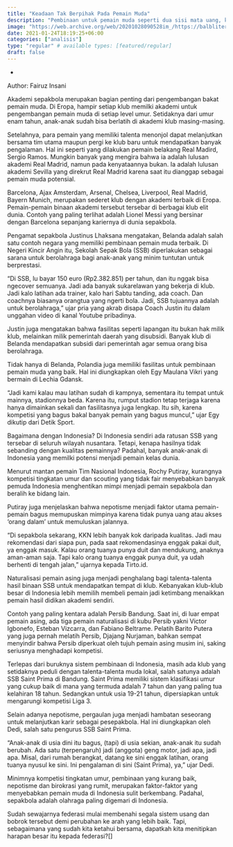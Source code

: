 ```yaml
---
title: "Keadaan Tak Berpihak Pada Pemain Muda"
description: "Pembinaan untuk pemain muda seperti dua sisi mata uang, kadang tak selalu membela mereka"
image: "https://web.archive.org/web/20201028090528im_/https://balbliter.id/wp-content/uploads/2020/06/20200608_114524.jpg"
date: 2021-01-24T18:19:25+06:00
categories: ["analisis"]
type: "regular" # available types: [featured/regular]
draft: false
---
```

*
Author: Fairuz Insani

Akademi sepakbola merupakan bagian penting dari pengembangan bakat pemain muda. Di Eropa, hampir setiap klub memilki akademi untuk pengembangan pemain muda di setiap level umur. Setidaknya dari umur enam tahun, anak-anak sudah bisa berlatih di akademi klub masing-masing.

Setelahnya, para pemain yang memiliki talenta menonjol dapat melanjutkan bersama tim utama maupun pergi ke klub baru untuk mendapatkan banyak pengalaman. Hal ini seperti yang dilakukan pemain belakang Real Madird, Sergio Ramos. Mungkin banyak yang mengira bahwa ia adalah lulusan akademi Real Madrid, namun pada kenyataannya bukan. Ia adalah lulusan akademi Sevilla yang direkrut Real Madrid karena saat itu dianggap sebagai pemain muda potensial.

Barcelona, Ajax Amsterdam, Arsenal, Chelsea, Liverpool, Real Madrid, Bayern Munich, merupakan sederet klub dengan akademi terbaik di Eropa. Pemain-pemain binaan akademi tersebut tersebar di berbagai klub elit dunia. Contoh yang paling terlihat adalah Lionel Messi yang bersinar dengan Barcelona sepanjang kariernya di dunia sepakbola.

Pengamat sepakbola Justinus Lhaksana mengatakan, Belanda adalah salah satu contoh negara yang memiliki pembinaan pemain muda terbaik. Di Negeri Kincir Angin itu, Sekolah Sepak Bola (SSB) diperlakukan sebagai sarana untuk berolahraga bagi anak-anak yang minim tuntutan untuk berprestasi.

“Di SSB, lu bayar 150 euro (Rp2.382.851) per tahun, dan itu nggak bisa ngecover semuanya. Jadi ada banyak sukarelawan yang bekerja di klub. Jadi kalo latihan ada trainer, kalo hari Sabtu tanding, ada coach. Dan coachnya biasanya orangtua yang ngerti bola. Jadi, SSB tujuannya adalah untuk berolahraga,” ujar pria yang akrab disapa Coach Justin itu dalam unggahan video di kanal Youtube pribadinya.

Justin juga mengatakan bahwa fasilitas seperti lapangan itu bukan hak milik klub, melainkan milik pemerintah daerah yang disubsidi. Banyak klub di Belanda mendapatkan subsidi dari pemerintah agar semua orang bisa berolahraga.

Tidak hanya di Belanda, Polandia juga memiliki fasilitas untuk pembinaan pemain muda yang baik. Hal ini diungkapkan oleh Egy Maulana Vikri yang bermain di Lechia Gdansk.

“Jadi kami kalau mau latihan sudah di kampnya, sementara itu tempat untuk mainnya, stadionnya beda. Karena itu, rumput stadion tetap terjaga karena hanya dimainkan sekali dan fasilitasnya juga lengkap. Itu sih, karena kompetisi yang bagus bakal banyak pemain yang bagus muncul,” ujar Egy dikutip dari Detik Sport.

Bagaimana dengan Indonesia? Di Indonesia sendiri ada ratusan SSB yang tersebar di seluruh wilayah nusantara. Tetapi, kenapa hasilnya tidak sebanding dengan kualitas pemainnya? Padahal, banyak anak-anak di Indonesia yang memilki potensi menjadi pemain kelas dunia.

Menurut mantan pemain Tim Nasional Indonesia, Rochy Putiray, kurangnya kompetisi tingkatan umur dan scouting yang tidak fair menyebabkan banyak pemuda Indonesia menghentikan mimpi menjadi pemain sepakbola dan beralih ke bidang lain.

Putiray juga menjelaskan bahwa nepotisme menjadi faktor utama pemain-pemain bagus memupuskan mimpinya karena tidak punya uang atau akses ‘orang dalam’ untuk memuluskan jalannya.

“Di sepakbola sekarang, KKN lebih banyak kok daripada kualitas. Jadi mau rekomendasi dari siapa pun, pada saat rekomendasinya enggak pakai duit, ya enggak masuk. Kalau orang tuanya punya duit dan mendukung, anaknya aman-aman saja. Tapi kalo orang tuanya enggak punya duit, ya udah berhenti di tengah jalan,” ujarnya kepada Tirto.id.

Naturalisasi pemain asing juga menjadi penghalang bagi talenta-talenta hasil binaan SSB untuk mendapatkan tempat di klub. Kebanyakan klub-klub besar di Indonesia lebih memilih membeli pemain jadi ketimbang menaikkan pemain hasil didikan akademi sendiri.

Contoh yang paling kentara adalah Persib Bandung. Saat ini, di luar empat pemain asing, ada tiga pemain naturalisasi di kubu Persib yakni Victor Igbonefo, Esteban Vizcarra, dan Fabiano Beltrame. Pelatih Barito Putera yang juga pernah melatih Persib, Djajang Nurjaman, bahkan sempat menyindir bahwa Persib diperkuat oleh tujuh pemain asing musim ini, saking seriusnya menghadapi kompetisi.

Terlepas dari buruknya sistem pembinaan di Indonesia, masih ada klub yang setidaknya peduli dengan talenta-talenta muda lokal, salah satunya adalah SSB Saint Prima di Bandung. Saint Prima memiliki sistem klasifikasi umur yang cukup baik di mana yang termuda adalah 7 tahun dan yang paling tua kelahiran 18 tahun. Sedangkan untuk usia 19-21 tahun, dipersiapkan untuk mengarungi kompetisi Liga 3.

Selain adanya nepotisme, pergaulan juga menjadi hambatan seseorang untuk melanjutkan karir sebagai pesepakbola. Hal ini diungkapkan oleh Dedi, salah satu pengurus SSB Saint Prima.

“Anak-anak di usia dini itu bagus, (tapi) di usia sekian, anak-anak itu sudah berubah. Ada satu (terpengaruh) jadi (anggota) geng motor, jadi apa, jadi apa. Misal, dari rumah berangkat, datang ke sini enggak latihan, orang tuanya nyusul ke sini. Ini pengalaman di sini (Saint Prima), ya,” ujar Dedi.

Minimnya kompetisi tingkatan umur, pembinaan yang kurang baik, nepotisme dan birokrasi yang rumit, merupakan faktor-faktor yang menyebabkan pemain muda di Indonesia sulit berkembang. Padahal, sepakbola adalah olahraga paling digemari di Indonesia.

Sudah sewajarnya federasi mulai membenahi segala sistem usang dan bobrok tersebut demi perubahan ke arah yang lebih baik. Tapi, sebagaimana yang sudah kita ketahui bersama, dapatkah kita menitipkan harapan besar itu kepada federasi?[]